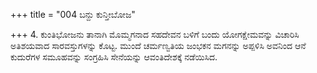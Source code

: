 +++
title = "004 ಬನ್ದು ಕುನ್ತೀಬೋಜ"

+++
4. ಕುಂತಿಭೋಜನು ತಾನಾಗಿ ಮೊಮ್ಮಗನಾದ ಸಹದೇವನ ಬಳಿಗೆ ಬಂದು ಯೋಗಕ್ಷೇಮವನ್ನು ವಿಚಾರಿಸಿ ಅತಿಶಯವಾದ ಸಾರವಸ್ತುಗಳನ್ನು ಕೊಟ್ಟ. ಮುಂದೆ ಚರ್ಮಣ್ವತಿಯ ಜಂಭಕನ ಮಗನನ್ನು ಅಪ್ಪಳಿಸಿ ಅವನಿಂದ ಆನೆ ಕುದುರೆಗಳ ಸಮೂಹವನ್ನು ಸಂಗ್ರಹಿಸಿ ಸೇನೆಯನ್ನು ಆವಂತಿದೇಶಕ್ಕೆ ನಡೆಯಿಸಿದ.